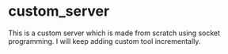 # custom_server
This is a custom server which is made from scratch using socket programming. I will keep adding custom tool incrementally.
